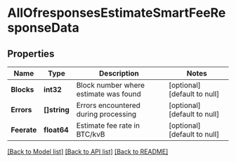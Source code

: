 # AllOfresponsesEstimateSmartFeeResponseData

## Properties
Name | Type | Description | Notes
------------ | ------------- | ------------- | -------------
**Blocks** | **int32** | Block number where estimate was found | [optional] [default to null]
**Errors** | **[]string** | Errors encountered during processing | [optional] [default to null]
**Feerate** | **float64** | Estimate fee rate in BTC/kvB | [optional] [default to null]

[[Back to Model list]](../README.md#documentation-for-models) [[Back to API list]](../README.md#documentation-for-api-endpoints) [[Back to README]](../README.md)


